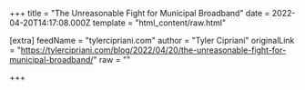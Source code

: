 
+++
title = "The Unreasonable Fight for Municipal Broadband"
date = 2022-04-20T14:17:08.000Z
template = "html_content/raw.html"

[extra]
feedName = "tylercipriani.com"
author = "Tyler Cipriani"
originalLink = "https://tylercipriani.com/blog/2022/04/20/the-unreasonable-fight-for-municipal-broadband/"
raw = ""

+++

